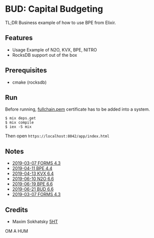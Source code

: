 BUD: Capital Budgeting
======================

TL;DR Business example of how to use BPE from Elixir.

Features
--------

* Usage Example of N2O, KVX, BPE, NITRO
* RocksDB support out of the box

Prerequisites
-------------

* cmake (rocksdb)

Run
---

Before running, [fullchain.pem](./priv/ssl/fullchain.pem) certificate has to be added into a system.

```
$ mix deps.get
$ mix compile
$ iex -S mix
```

Then open `https://localhost:8042/app/index.html`

Notes
-----

* [2019-03-07 FORMS 4.3](https://tonpa.guru/stream/2019/2019-03-07%20Новая%20версия%20FORMS.htm)
* [2019-04-11 BPE 4.4](https://tonpa.guru/stream/2019/2019-04-11%20Новая%20версия%20BPE.htm)
* [2019-04-13 KVX 6.4](https://tonpa.guru/stream/2019/2019-04-13%20Новая%20версия%20KVX.htm)
* [2019-06-10 N2O 6.6](https://tonpa.guru/stream/2019/2019-06-10%20N2O%20MIX.htm)
* [2019-06-19 BPE 6.6](https://tonpa.guru/stream/2019/2019-06-19%20BPE%20MIX.htm)
* [2019-06-21 BUD 6.6](https://tonpa.guru/stream/2019/2019-06-21%20Новые%20версии%20BUD%20и%20BANK.htm)
* [2019-03-07 FORMS 4.3](https://tonpa.guru/stream/2019/2019-03-07%20Новая%20версия%20FORMS.htm)

Credits
-------

* Maxim Sokhatsky [5HT](https://github.com/5HT)

OM A HUM
